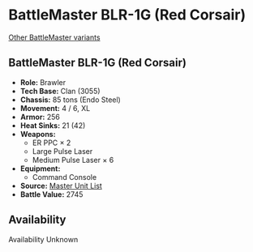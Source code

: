 # BattleMaster BLR-1G (Red Corsair)

[Other BattleMaster variants](../battlemaster.md)

## BattleMaster BLR-1G (Red Corsair)
- **Role:** Brawler
- **Tech Base:** Clan (3055)
- **Chassis:** 85 tons (Endo Steel)
- **Movement:** 4 / 6, XL
- **Armor:** 256
- **Heat Sinks:** 21 (42)
- **Weapons:**
  - ER PPC × 2
  - Large Pulse Laser
  - Medium Pulse Laser × 6
- **Equipment:**
  - Command Console
- **Source:** [Master Unit List](http://masterunitlist.info/Unit/Details/284/battlemaster-blr-1g-red-corsair)
- **Battle Value:** 2745

## Availability

Availability Unknown

